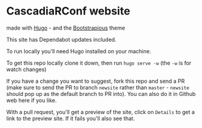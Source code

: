 # CascadiaRConf website

made with [Hugo](https://gohugo.io/) - and the [Bootstrapious](https://bootstrapious.com/free-templates) theme 

This site has Dependabot updates included.

To run locally you'll need Hugo installed on your machine.

To get this repo locally clone it down, then run `hugo serve -w` (the `-w` is for watch changes)

If you have a change you want to suggest, fork this repo and send a PR (make sure to send the PR to branch `newsite` rather than `master` - `newsite` should pop up as the default branch to PR into). You can also do it in Github web here if you like. 

With a pull request, you'll get a preview of the site, click on `Details` to get a link to the preview site. If it fails you'll also see that.
